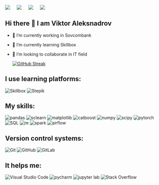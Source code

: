 [![](https://img.shields.io/badge/Kaggle-00599C?style=for-the-badge&logo=kaggle&logoColor=white)](https://www.kaggle.com/necrotox/) &emsp;
[![](https://img.shields.io/badge/habr-grey?style=for-the-badge&logo=habr&logoColor=white)](https://career.habr.com/necrotoxxx) &emsp;
[![](https://img.shields.io/badge/mail-088aff?style=for-the-badge&logo=mail.ru&logoColor=orange)](mailto:viktor.aleksandrov.97@mail.ru) &emsp;
[![](https://img.shields.io/badge/telegram-1877F2?style=for-the-badge&logo=telegram&logoColor=white)](https://t.me/necrotoxspn/) &emsp;


## Hi there 👋 I am Viktor Aleksnadrov 

- 🔭 I’m currently working in Sovcombank
- 🌱 I’m currently learning Skillbox
- 👯 I’m looking to collaborate in IT field



    [![GitHub Streak](https://streak-stats.demolab.com/?user=Necrotox&theme=radical&locale=en&date_format=j/n/Y)](https://git.io/streak-stats)





<h2>I use learning platforms:</h2>

![Skillbox](https://img.shields.io/badge/Skillbox-3f2aff?style=for-the-badge&logo=SkillboxColor=white)
![Stepik](https://img.shields.io/badge/Stepik-green?style=for-the-badge&logo=SkillboxColor=white)

<h2>My skills:</h2>

![pandas](https://img.shields.io/badge/pandas-white?style=for-the-badge&logo=pandas&logoColor=blue)
![sclearn](https://img.shields.io/badge/Scikit_learn-blue?style=for-the-badge&logo=Scikit-learn&logoColor=%23F7DF1E)
![matplotlib](https://img.shields.io/badge/matplotlib-white?style=for-the-badge&logo=matplotlib&logoColor=blue)
![catboost](https://img.shields.io/badge/CatBoost-yellow?style=for-the-badge&logo=CatBoost&logoColor=white)
![numpy](https://img.shields.io/badge/numpy-%230769AD.svg?style=for-the-badge&logo=numpy&logoColor=white)
![scipy](https://img.shields.io/badge/scipy-2B4C80?style=for-the-badge&logo=scipy&logoColor=white)
![pytorch](https://img.shields.io/badge/pytorch-red?style=for-the-badge&logo=pytorch&logoColor=white)
![SQL](https://img.shields.io/badge/DBeaver-black?style=for-the-badge&logo=dbeaver&logoColor=white)
![re](https://img.shields.io/badge/re-0078d7.svg?style=for-the-badge&logo=remark&logoColor=white)
![spark](https://img.shields.io/badge/pyspark-orange?style=for-the-badge&logo=apachespark&logoColor=white)
![airflow](https://img.shields.io/badge/airflow-white?style=for-the-badge&logo=apacheairflow&logoColor=black)

<h2>Version control systems:</h2>

![Git](https://img.shields.io/badge/git-%23F05033.svg?style=for-the-badge&logo=git&logoColor=white)
![GitHub](https://img.shields.io/badge/github-%23121011.svg?style=for-the-badge&logo=github&logoColor=white)
![GitLab](https://img.shields.io/badge/gitlab-%23181717.svg?style=for-the-badge&logo=gitlab&logoColor=white)

<h2>It helps me:</h2>

![Visual Studio Code](https://img.shields.io/badge/Visual%20Studio%20Code-0078d7.svg?style=for-the-badge&logo=visual-studio-code&logoColor=white)
![pycharm](https://img.shields.io/badge/pycharm-yellow?style=for-the-badge&logo=pycharm&logoColor=white)
![jupyter lab](https://img.shields.io/badge/jupyter_lab-white?style=for-the-badge&logo=jupyter&logoColor=orange)
![Stack Overflow](https://img.shields.io/badge/-Stackoverflow-FE7A16?style=for-the-badge&logo=stack-overflow&logoColor=white)

